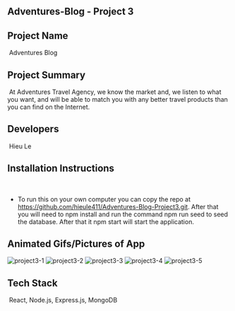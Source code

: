 ## Adventures-Blog - Project 3

 ## Project Name

​ Adventures Blog

## Project Summary
​ 
At Adventures Travel Agency, we know the market and, we listen to what you want, and will be able to match you with any better travel products than you can find on the Internet.
​
## Developers
​
Hieu Le
​
## Installation Instructions
​
​
- To run this on your own computer you can copy the repo at https://github.com/hieule411/Adventures-Blog-Project3.git. After that you will need to npm install and run the command npm run seed to seed the database. After that it npm start will start the application.
​
​
## Animated Gifs/Pictures of App

![project3-1](https://user-images.githubusercontent.com/105993700/199154837-fe4e0c07-f103-44c3-9fbb-b1af9460d58e.jpg)
![project3-2](https://user-images.githubusercontent.com/105993700/199154844-7516fce7-877a-4318-ae04-36c7fc23a4ee.jpg)
![project3-3](https://user-images.githubusercontent.com/105993700/199154850-8996e6a0-16ff-4128-a96c-b13a58d47386.jpg)
![project3-4](https://user-images.githubusercontent.com/105993700/199154857-83e4f59e-2d49-4787-94d6-534c9fb12d5d.jpg)
![project3-5](https://user-images.githubusercontent.com/105993700/199154858-084f31e6-afa4-48bb-b03e-a6065b7851e4.jpg)

## Tech Stack
​
React, 
Node.js, 
Express.js,
MongoDB 

